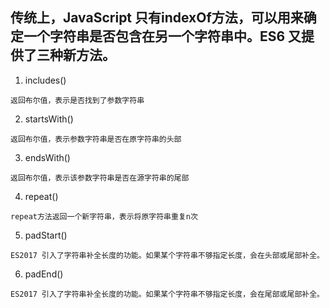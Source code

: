 ## 传统上，JavaScript 只有indexOf方法，可以用来确定一个字符串是否包含在另一个字符串中。ES6 又提供了三种新方法。
1. includes()
```
返回布尔值，表示是否找到了参数字符串
```

2. startsWith()
```
返回布尔值，表示参数字符串是否在原字符串的头部
```

3. endsWith() 

```
返回布尔值，表示该参数字符串是否在源字符串的尾部

```
4. repeat() 
```
repeat方法返回一个新字符串，表示将原字符串重复n次
```

5. padStart()
```
ES2017 引入了字符串补全长度的功能。如果某个字符串不够指定长度，会在头部或尾部补全。
```

6. padEnd() 
```
ES2017 引入了字符串补全长度的功能。如果某个字符串不够指定长度，会在尾部或尾部补全。
```